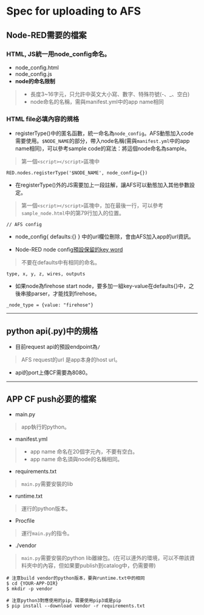 # Spec for uploading to AFS

## Node-RED需要的檔案

### HTML, JS統一用node_config命名。
+ node_config.html
+ node_config.js
+ **node的命名限制**
> + 長度3~16字元，只允許中英文大小寫、數字、特殊符號(-、_、空白)
> + node命名的名稱，需與manifest.yml中的app name相同

### HTML file必填內容的規格
+ registerType()中的匿名函數，統一命名為`node_config`。AFS動態加入code需要使用。`$NODE_NAME`的部分，帶入node名稱(需與`manifest.yml`中的app name相同)，可以參考sample code的寫法：將這個node命名為sample。
> 第一個`<script></script>`區塊中
```
RED.nodes.registerType('$NODE_NAME', node_config={})
```

+ 在registerType()外的JS需要加上一段註解，讓AFS可以動態加入其他參數設定。
> 第一個`<script></script>`區塊中，加在最後一行，可以參考`sample_node.html`中的第79行加入的位置。
```
// AFS config
```

+ node_config{ defaults:{} } 中的url欄位刪除，會由AFS加入app的url資訊。

+ Node-RED node config[預設保留的key word](https://nodered.org/docs/creating-nodes/properties)
> 不要在defaults中有相同的命名。
```
type, x, y, z, wires, outputs
```

+ 如果node為firehose start node，要多加一組key-value在defaults{}中，之後串接parser，才能找到firehose。
```
_node_type = {value: "firehose"}
```

---

## python api(.py)中的規格

+ 目前request api的預設endpoint為`/`
> AFS request的url 是app本身的host url。

+ api的port上傳CF需要為8080。

---

## APP CF push必要的檔案

+ main.py
> app執行的python。

+ manifest.yml
> + app name 命名在20個字元內，不要有空白。
> + app name 命名須與node的名稱相同。

+ requirements.txt
> `main.py`需要安裝的lib

+ runtime.txt
> 運行的python版本。

+ Procfile
> 運行`main.py`的指令。

+ ./vendor
> `main.py`需要安裝的python lib離線包。(在可以連外的環境，可以不帶該資料夾中的內容，但如果要publish到catalog中，仍需要帶)
```
# 注意build vendor的python版本，要與runtime.txt中的相同
$ cd {YOUR-APP-DIR}
$ mkdir -p vendor

# 注意python3對應使用的pip，需要使用pip3或是pip
$ pip install --download vendor -r requirements.txt
```

